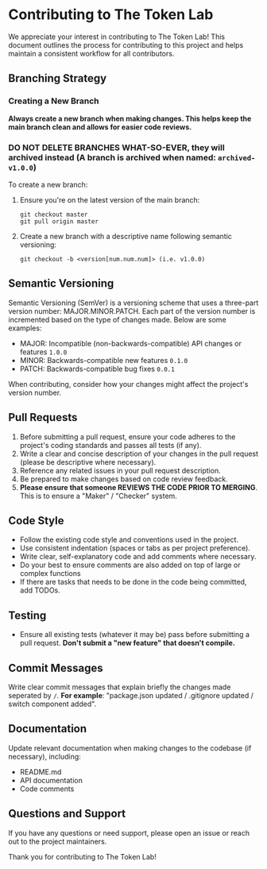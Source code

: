 # Contributing to The Token Lab

We appreciate your interest in contributing to The Token Lab! This document outlines the process for contributing to this project and helps maintain a consistent workflow for all contributors.

## Branching Strategy

### Creating a New Branch

**Always create a new branch when making changes. This helps keep the main branch clean and allows for easier code reviews.**

### DO NOT DELETE BRANCHES WHAT-SO-EVER, they will archived instead (A branch is archived when named: `archived-v1.0.0`)

To create a new branch:

1. Ensure you're on the latest version of the main branch:
   ```
   git checkout master
   git pull origin master
   ```

2. Create a new branch with a descriptive name following semantic versioning:
   ```
   git checkout -b <version[num.num.num]> (i.e. v1.0.0)
   ```

## Semantic Versioning

Semantic Versioning (SemVer) is a versioning scheme that uses a three-part version number: MAJOR.MINOR.PATCH. Each part of the version number is incremented based on the type of changes made. Below are some examples:

- MAJOR: Incompatible (non-backwards-compatible) API changes or features
  ```1.0.0```
- MINOR: Backwards-compatible new features
  ```0.1.0```
- PATCH: Backwards-compatible bug fixes
  ```0.0.1```

When contributing, consider how your changes might affect the project's version number.

## Pull Requests

1. Before submitting a pull request, ensure your code adheres to the project's coding standards and passes all tests (if any).
2. Write a clear and concise description of your changes in the pull request (please be descriptive where necessary).
3. Reference any related issues in your pull request description.
4. Be prepared to make changes based on code review feedback.
5. **Please ensure that someone REVIEWS THE CODE PRIOR TO MERGING**. This is to ensure a "Maker" / "Checker" system.

## Code Style

- Follow the existing code style and conventions used in the project.
- Use consistent indentation (spaces or tabs as per project preference).
- Write clear, self-explanatory code and add comments where necessary.
- Do your best to ensure comments are also added on top of large or complex functions
- If there are tasks that needs to be done in the code being committed, add TODOs.

## Testing

- Ensure all existing tests (whatever it may be) pass before submitting a pull request. **Don't submit a "new feature" that doesn't compile.**

## Commit Messages

Write clear commit messages that explain briefly the changes made seperated by `/`. **For example**: "package.json updated / .gitignore updated / switch component added".

## Documentation

Update relevant documentation when making changes to the codebase (if necessary), including:

- README.md
- API documentation
- Code comments

## Questions and Support

If you have any questions or need support, please open an issue or reach out to the project maintainers.

Thank you for contributing to The Token Lab!